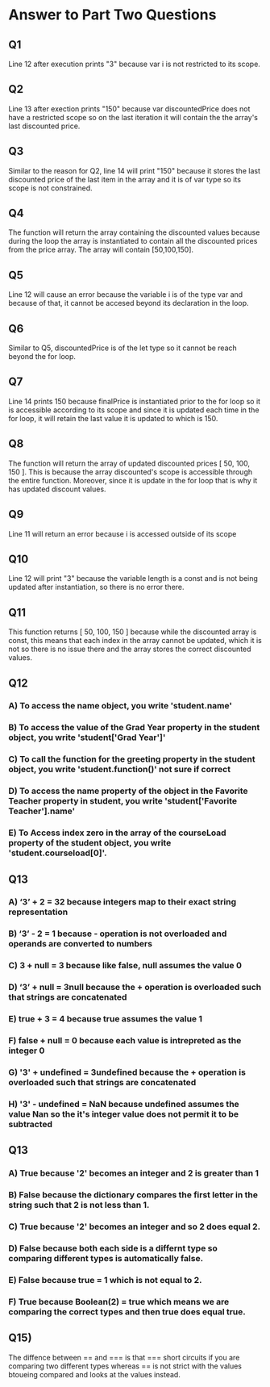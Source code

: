 # Answer to Part Two Questions

## Q1
Line 12 after execution prints "3" because var i is not restricted to its scope.

## Q2
Line 13 after exection prints "150" because var discountedPrice does not have a restricted scope so on the last iteration it will contain the the array's last discounted price.

## Q3
Similar to the reason for Q2, line 14 will print "150" because it stores the last discounted price of the last item in the array and it is of var type so its scope is not constrained.

## Q4
The function will return the array containing the discounted values because during the loop the array is instantiated to contain all the discounted prices from the price array. The array will contain [50,100,150].

## Q5
Line 12 will cause an error because the variable i is of the type var and because of that, it cannot be accesed beyond its declaration in the loop.

## Q6
Similar to Q5, discountedPrice is of the let type so it cannot be reach beyond the for loop.

## Q7
Line 14 prints 150 because finalPrice is instantiated prior to the for loop so it is accessible according to its scope and since it is updated each time in the for loop, it will retain the last value it is updated to which is 150.

## Q8

The function will return the array of updated discounted prices [ 50, 100, 150 ]. This is because the array discounted's scope is accessible through the entire function. Moreover, since it is update in the for loop that is why it has updated discount values.

## Q9
Line 11 will return an error because i is accessed outside of its scope

## Q10
Line 12 will print "3" because the variable length is a const and is not being updated after instantiation, so there is no error there.

## Q11
This function returns [ 50, 100, 150 ] because while the discounted array is const, this means that each index in the array cannot be updated, which it is not so there is no issue there and the array stores the correct discounted values.

## Q12
### A) To access the name object, you write 'student.name'
### B) To access the value of the Grad Year property in the student object, you write 'student['Grad Year']'
### C) To call the function for the greeting property in the student object, you write 'student.function()' not sure if correct
### D) To access the name property of the object in the Favorite Teacher property in student, you write 'student['Favorite Teacher'].name'
### E) To Access index zero in the array of the courseLoad property of the student object, you write 'student.courseload[0]'.

## Q13
### A) ‘3’ + 2 = 32 because integers map to their exact string representation
### B) ‘3’ - 2 = 1 because - operation is not overloaded and operands are converted to numbers
### C)  3 + null = 3 because like false, null assumes the value 0
### D) ‘3’ + null = 3null because the + operation is overloaded such that strings are concatenated
### E) true + 3 = 4 because true assumes the value 1
### F) false + null = 0 because each value is intrepreted as the integer 0
### G) '3' + undefined = 3undefined because the + operation is overloaded such that strings are concatenated
### H) '3' - undefined = NaN because undefined assumes the value Nan so the it's integer value does not permit it to be subtracted

## Q13

### A) True because '2' becomes an integer and 2 is greater than 1
### B) False because the dictionary compares the first letter in the string such that 2 is not less than 1.
### C) True because '2' becomes an integer and so 2 does equal 2.
### D) False because both each side is a differnt type so comparing different types is automatically false.
### E) False because true = 1 which is not equal to 2.
### F) True because Boolean(2) = true which means we are comparing the correct types and then true does equal true.

## Q15)

The diffence between == and === is that === short circuits if you are comparing two different types whereas == is not strict with the values btoueing compared and looks at the values instead. 